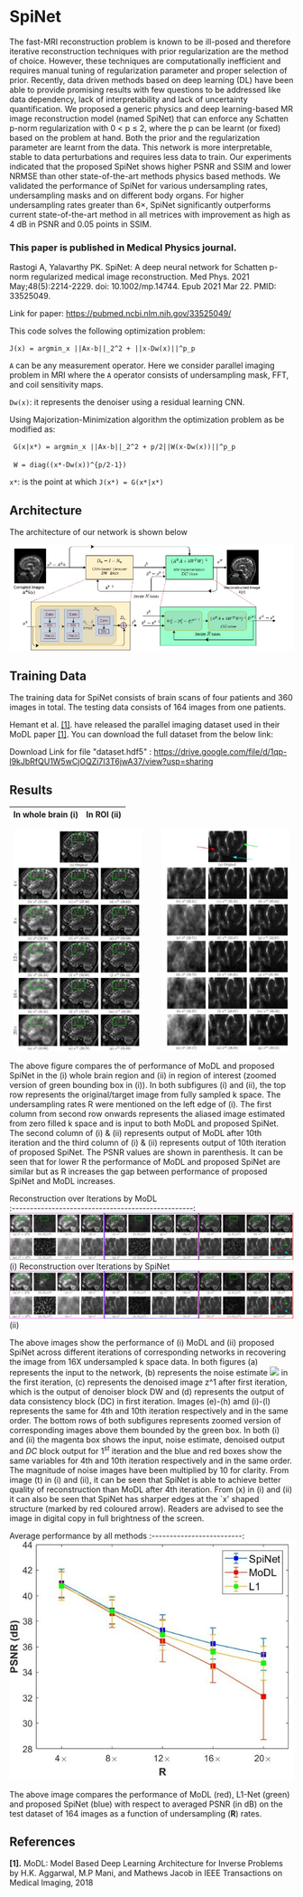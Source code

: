 # SpiNet

The fast-MRI reconstruction problem is known to be ill-posed and therefore iterative reconstruction techniques with prior regularization are the method of choice. However, these techniques are computationally inefficient and requires manual tuning of regularization parameter and proper selection of prior. Recently, data driven methods based on deep learning (DL) have been able to provide promising results with few questions to be addressed like data dependency, lack of interpretability and lack of uncertainty quantification. We proposed a generic physics and deep learning-based MR image reconstruction model (named SpiNet) that can enforce any Schatten p-norm regularization with 0 < p ≤ 2, where the p can be learnt (or fixed) based on the problem at hand. Both the prior and the regularization parameter are learnt from the data. This network is more interpretable, stable to data perturbations and requires less data to train. Our experiments indicated that the proposed SpiNet shows higher PSNR and SSIM and lower NRMSE than other state-of-the-art methods physics based methods. We validated the performance of SpiNet for various undersampling rates, undersampling masks and on different body organs. For higher undersampling rates greater than 6×, SpiNet significantly outperforms current state-of-the-art method in all metrices with improvement as high as 4 dB in PSNR and 0.05 points in SSIM.  

### This paper is published in **Medical Physics** journal. 

Rastogi A, Yalavarthy PK. SpiNet: A deep neural network for Schatten p-norm regularized medical image reconstruction. Med Phys. 2021 May;48(5):2214-2229. doi: 10.1002/mp.14744. Epub 2021 Mar 22. PMID: 33525049.

Link for paper: https://pubmed.ncbi.nlm.nih.gov/33525049/

This code solves the following optimization problem:

    J(x) = argmin_x ||Ax-b||_2^2 + ||x-Dw(x)||^p_p 

 `A` can be any measurement operator. Here we consider parallel imaging problem in MRI where
 the `A` operator consists of undersampling mask, FFT, and coil sensitivity maps.

`Dw(x)`: it represents the denoiser using a residual learning CNN.

Using Majorization-Minimization algorithm the optimization problem as be modified as:

     G(x|x*) = argmin_x ||Ax-b||_2^2 + p/2||W(x-Dw(x))||^p_p 
     
     W = diag((x*-Dw(x))^{p/2-1})
`x*`: is the point at which `J(x*) = G(x*|x*)`


## Architecture

The architecture of our network is shown below
<p align="center">
  <img src="images/Fig2.jpg" width="1000px" alt=""> 
</p>

## Training Data

The training data for SpiNet consists of brain scans of four patients and 360 images in total. The testing data consists of 164 images from one patients.

Hemant et al. <a href="#modl">[1]</a>. have released the parallel imaging dataset used in their MoDL paper <a href="#modl">[1]</a>. You can download the full dataset from the below link:

Download Link for file "dataset.hdf5" : https://drive.google.com/file/d/1qp-l9kJbRfQU1W5wCjOQZi7I3T6jwA37/view?usp=sharing

## Results

In whole brain (i) | In ROI (ii)  
:-------------------:|:-------------------------------:

<p align="center">
  <img src="images/Fig3_i.jpeg" width="45%">
&nbsp; &nbsp; &nbsp; &nbsp;
  <img src="images/Fig3_ii.jpeg" width="45%">
</p>

The above figure compares the of performance of MoDL and proposed SpiNet in the (i) whole brain region and (ii) in region of interest (zoomed version of green bounding box in (i)). In both subfigures (i) and (ii), the top row represents the original/target image from fully sampled k space. The undersampling rates R were mentioned on the left edge of (i). The first column from second row onwards represents the aliased image estimated from zero filled k space and is input to both MoDL and proposed SpiNet. The second column of (i) & (ii) represents output of MoDL after 10th iteration and the third column of (i) & (ii) represents output of 10th iteration of proposed SpiNet. The PSNR values are shown in parenthesis. It can be seen that for lower R the performance of MoDL and proposed SpiNet are similar but as R increases the gap between performance of proposed SpiNet and MoDL increases. 

Reconstruction over Iterations by MoDL    
:--------------------------------------------------:
![](https://github.com/adityarastogi2k12/adityarastogi2k12.github.io/blob/master/Projects/SpiNet/images/Fig6_i.jpeg)
(i)
Reconstruction over Iterations by SpiNet    
![](https://github.com/adityarastogi2k12/adityarastogi2k12.github.io/blob/master/Projects/SpiNet/images/Fig6_ii.jpeg)
(ii)

The above images show the performance of (i) MoDL and (ii) proposed SpiNet across different iterations of corresponding networks in recovering the image from 16X undersampled k space data. In both figures (a) represents the input to the network, (b) represents the noise estimate <img src="https://render.githubusercontent.com/render/math?math=\mathcal{N}_w(x^0)"> in the first iteration, (c) represents the denoised image z^1 after first iteration, which is the output of denoiser block DW and (d) represents the output of data consistency block  (DC) in first iteration. Images (e)-(h) amd (i)-(l) represents the same for 4th and 10th iteration respectively and in the same order. The bottom rows of both subfigures represents zoomed version of corresponding images above them bounded by the green box. In both (i) and (ii) the magenta box shows the input, noise estimate, denoised output and $DC$ block output for $1^{st}$ iteration and the blue and red boxes show the same variables for 4th and 10th iteration respectively and in the same order. The magnitude of noise images have been multiplied by 10 for clarity. From image (t) in (i) and (ii), it can be seen that SpiNet is able to achieve better quality of reconstruction than MoDL after 4th iteration. From (x) in (i) and (ii) it can also be seen that SpiNet has sharper edges at the `x' shaped structure (marked by red coloured arrow). Readers are advised to see the image in digital copy in full brightness of the screen.


Average performance by all methods
:-------------------------:
![](https://github.com/adityarastogi2k12/adityarastogi2k12.github.io/blob/master/Projects/SpiNet/images/Fig7.jpeg) 

The above image compares the performance of MoDL (red), L1-Net (green) and proposed SpiNet (blue) with respect to averaged PSNR (in dB) on the test dataset of 164 images as a function of undersampling ($\mathbf{R}$) rates.
## References

<b id="my_anchor">[1].</b> MoDL: Model Based Deep Learning Architecture for Inverse Problems  by H.K. Aggarwal, M.P Mani, and Mathews Jacob in IEEE Transactions on Medical Imaging,  2018 
